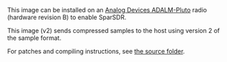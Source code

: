 This image can be installed on an [Analog Devices ADALM-Pluto](https://www.analog.com/en/design-center/evaluation-hardware-and-software/evaluation-boards-kits/ADALM-PLUTO.html)
radio (hardware revision B) to enable SparSDR.

This image (v2) sends compressed samples to the host using version 2 of the
sample format.

For patches and compiling instructions, see [the source folder](../../fpga_src/Pluto).
